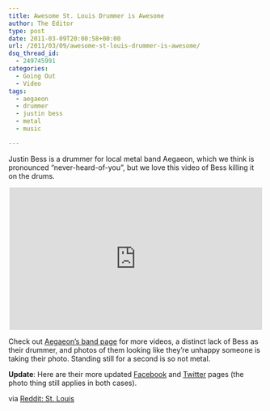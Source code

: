 ```yaml
---
title: Awesome St. Louis Drummer is Awesome
author: The Editor
type: post
date: 2011-03-09T20:00:58+00:00
url: /2011/03/09/awesome-st-louis-drummer-is-awesome/
dsq_thread_id:
  - 249745991
categories:
  - Going Out
  - Video
tags:
  - aegaeon
  - drummer
  - justin bess
  - metal
  - music

---
```

Justin Bess is a drummer for local metal band Aegaeon, which we think is pronounced &#8220;never-heard-of-you&#8221;, but we love this video of Bess killing it on the drums.

<span class="embed-youtube" style="text-align:center; display: block;"><iframe class='youtube-player' type='text/html' width='500' height='282' src='http://www.youtube.com/embed/z_onMN8F5TE?version=3&#038;rel=1&#038;fs=1&#038;autohide=2&#038;showsearch=0&#038;showinfo=1&#038;iv_load_policy=1&#038;wmode=transparent' allowfullscreen='true' style='border:0;'></iframe></span>

Check out <a href="http://www.myspace.com/aegaeon" target="_blank">Aegaeon&#8217;s band page</a> for more videos, a distinct lack of Bess as their drummer, and photos of them looking like they&#8217;re unhappy someone is taking their photo. Standing still for a second is so not metal.

**Update**: Here are their more updated <a href="http://www.facebook.com/pages/Aegaeon/124521700505" target="_blank">Facebook</a> and <a href="http://twitter.com/#!/aegaeonband" target="_blank">Twitter</a> pages (the photo thing still applies in both cases).

via <a href="http://www.reddit.com/r/StLouis/comments/fybkz/aegaeon_new_drummer_jbess_representing_the_lou/" target="_blank">Reddit: St. Louis</a>